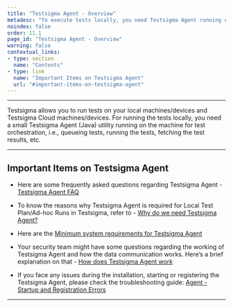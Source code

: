 ```yaml
---
title: "Testsigma Agent - Overview"
metadesc: "To execute tests locally, you need Testsigma Agent running on the machine. Learn what is Testsigma Agent, how it works, why is it useful, and other FAQs regarding it."
noindex: false
order: 11.1
page_id: "Testsigma Agent - Overview"
warning: false
contextual_links:
- type: section
  name: "Contents"
- type: link
  name: "Important Items on Testsigma Agent"
  url: "#important-items-on-testsigma-agent"
---
```


---

Testsigma allows you to run tests on your local machines/devices and Testsigma Cloud machines/devices. For running the tests locally, you need a small Testsigma Agent (Java) utility running on the machine for test orchestration, i.e., queueing tests, running the tests, fetching the test results, etc.

---
## **Important Items on Testsigma Agent**
- Here are some frequently asked questions regarding Testsigma Agent - [Testsigma Agent FAQ](https://testsigma.com/docs/agent/faqs/)


- To know the reasons why Testsigma Agent is required for Local Test Plan/Ad-hoc Runs in Testsigma, refer to - [Why do we need Testsigma Agent?](https://testsigma.com/docs/agent/faqs/)

- Here are the [Minimum system requirements for Testsigma Agent](https://testsigma.com/docs/agent/pre-requisite/)

- Your security team might have some questions regarding the working of Testsigma Agent and how the data communication works. Here’s a brief explanation on that - [How does Testsigma Agent work](https://testsigma.com/docs/agent/faqs/)

- If you face any issues during the installation, starting or registering the Testsigma Agent, please check the troubleshooting guide: [Agent - Startup and Registration Errors](https://testsigma.com/docs/agent/troubleshooting/setup-issues/)




---